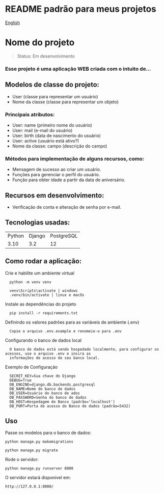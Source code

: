# README padrão para meus projetos

[English](https://github.com/Tche-Marco/opencv/blob/master/readme-en.md)

<h1>Nome do projeto</h1>

> Status: Em desenvolvimento

### Esse projeto é uma aplicação WEB criada com o intuito de...

## Modelos de classe do projeto:

- User (classe para representar um usuário)
- Nome da classe (classe para representar um objeto)

### Principais atributos:

- User: name (primeiro nome do usuário)
- User: mail (e-mail do usuário)
- User: birth (data de nascimento do usuário)
- User: active (usuário está ativo?)
- Nome da classe: campo (descrição do campo)

### Métodos para implementação de alguns recursos, como:

- Mensagem de sucesso ao criar um usuário.
- Funções para gerenciar o perfil do usuário.
- Função para obter idade a partir da data de aniversário.

## Recursos em desenvolvimento:

- Verificação de conta e alteração de senha por e-mail.

## Tecnologias usadas:

<table>
  <tr>
    <td>Python</td>
    <td>Django</td>
    <td>PostgreSQL</td>
  </tr>
  <tr>
    <td>3.10</td>
    <td>3.2</td>
    <td>12</td>
  </tr>
</table>

## Como rodar a aplicação:

Crie e habilite um ambiente virtual

```console
  python -m venv venv
```

```console
  venv\Scripts\activate | windows
  .venv/bin/activate | linux e macOs
```

Instale as dependências do projeto

```console
  pip install -r requirements.txt
```

Definindo os valores padrões para as variáveis de ambiente (.env)

```
  Copie o arquivo .env.example e renomeie-o para .env
```

Configurando o banco de dados local

```
  O banco de dados está sendo hospedado localmente, para configurar os acessos, use o arquivo .env e insira as
  informações de acesso do seu banco local.
```

Exemplo de Configuração

```
  SECRET_KEY=Sua chave do Django
  DEBUG=True
  DB_ENGINE=django.db.backends.postgresql
  DB_NAME=Nome do banco de dados
  DB_USER=Usuário do banco de ados
  DB_PASSWORD=Senha do banco de dados
  DB_HOST=Hospedagem do Banco (padrão='localhost')
  DB_PORT=Porta de acesso do Banco de dados (padrão=5432)
```

## Uso

Passe os modelos para o banco de dados:

```console
python manage.py makemigrations
```

```console
python manage.py migrate
```

Rode o servidor:

```console
python manage.py runserver 8000
```

O servidor estará disponível em:

```console
http://127.0.0.1:8000/
```
